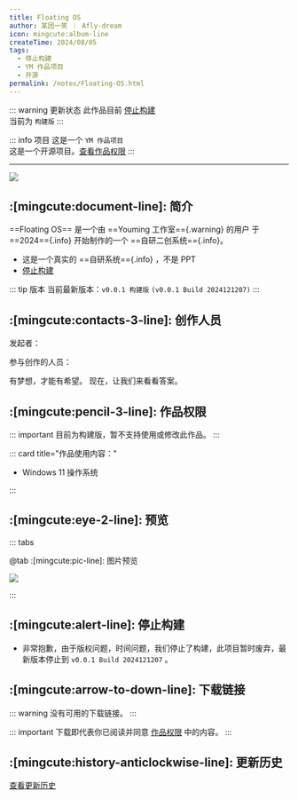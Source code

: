 ```yaml
---
title: Floating OS
author: 某团一笑 ︱ Afly-dream
icon: mingcute:album-line
createTime: 2024/08/05
tags:
  - 停止构建
  - YM 作品项目
  - 开源
permalink: /notes/Floating-OS.html
---
```


::: warning 更新状态
此作品目前 [停止构建](#停止构建)  
当前为 `构建版`
:::

::: info 项目
这是一个 `YM 作品项目`  
这是一个开源项目。[查看作品权限](#作品权限)
:::

---

![](https://ri.youming.v6.army/ft.png)

## :[mingcute:document-line]: 简介

==Floating OS== 是一个由 ==Youming 工作室=={.warning} 的用户 <Badge text="Afly-dream" type="info" /> 于 ==2024=={.info} 开始制作的一个 ==自研二创系统=={.info}。

- 这是一个真实的 ==自研系统=={.info} ，不是 PPT
- [停止构建](#停止构建)


::: tip 版本
当前最新版本：`v0.0.1 构建版` `(v0.0.1 Build 2024121207)`
:::

## :[mingcute:contacts-3-line]: 创作人员

发起者：<Badge text="Afly-dream" type="warning" />

参与创作的人员：<Badge text="某团一笑" type="info" />

<LinkCard title="Afly-dream" icon="https://ri.youming.v6.army/tx-3-ys.png" href="/notes/更多/工作室.html#afly-dream">
    有梦想，才能有希望。
</LinkCard>

<LinkCard title="某团一笑" icon="https://ri.youming.v6.army/tx-2-ys.png" href="/notes/更多/工作室.html#某团一笑">
    现在，让我们来看看答案。
</LinkCard>

## :[mingcute:pencil-3-line]: 作品权限

::: important 目前为构建版，暂不支持使用或修改此作品。
:::

::: card title="作品使用内容："

- Windows 11 操作系统

:::

## :[mingcute:eye-2-line]: 预览

::: tabs

@tab :[mingcute:pic-line]: 图片预览

![](https://ri.youming.v6.army/ft-yl.png)

:::

## :[mingcute:alert-line]: 停止构建

- 非常抱歉，由于版权问题，时间问题，我们停止了构建，此项目暂时废弃，最新版本停止到 `v0.0.1 Build 2024121207` 。

## :[mingcute:arrow-to-down-line]: 下载链接

::: warning 没有可用的下载链接。
:::

::: important 下载即代表你已阅读并同意 [作品权限](#作品权限) 中的内容。
:::

## :[mingcute:history-anticlockwise-line]: 更新历史

[查看更新历史](/notes/更新历史/Floating-OS.html)
